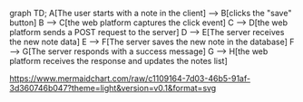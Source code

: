 graph TD;
    A[The user starts with a note in the client] --> B[clicks the "save" button]
    B --> C[the web platform captures the click event]
    C --> D[the web platform sends a POST request to the server]
    D --> E[The server receives the new note data]
    E --> F[The server saves the new note in the database]
    F --> G[The server responds with a success message]
    G --> H[the web platform receives the response and updates the notes list]
   
https://www.mermaidchart.com/raw/c1109164-7d03-46b5-91af-3d360746b047?theme=light&version=v0.1&format=svg
